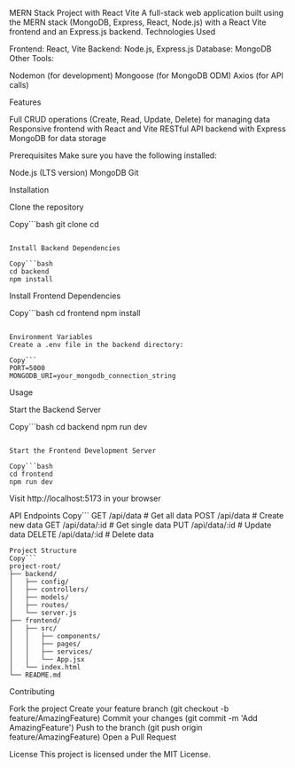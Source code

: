 MERN Stack Project with React Vite
A full-stack web application built using the MERN stack (MongoDB, Express, React, Node.js) with a React Vite frontend and an Express.js backend.
Technologies Used

Frontend: React, Vite
Backend: Node.js, Express.js
Database: MongoDB
Other Tools:

Nodemon (for development)
Mongoose (for MongoDB ODM)
Axios (for API calls)



Features

Full CRUD operations (Create, Read, Update, Delete) for managing data
Responsive frontend with React and Vite
RESTful API backend with Express
MongoDB for data storage

Prerequisites
Make sure you have the following installed:

Node.js (LTS version)
MongoDB
Git

Installation

Clone the repository

Copy```bash
git clone <repository-url>
cd <project-directory>
```

Install Backend Dependencies

Copy```bash
cd backend
npm install
```

Install Frontend Dependencies

Copy```bash
cd frontend
npm install
```

Environment Variables
Create a .env file in the backend directory:

Copy```
PORT=5000
MONGODB_URI=your_mongodb_connection_string
```
Usage

Start the Backend Server

Copy```bash
cd backend
npm run dev
```

Start the Frontend Development Server

Copy```bash
cd frontend
npm run dev
```

Visit http://localhost:5173 in your browser

API Endpoints
Copy```
GET    /api/data     # Get all data
POST   /api/data     # Create new data
GET    /api/data/:id # Get single data
PUT    /api/data/:id # Update data
DELETE /api/data/:id # Delete data
```
Project Structure
Copy```
project-root/
├── backend/
│   ├── config/
│   ├── controllers/
│   ├── models/
│   ├── routes/
│   └── server.js
├── frontend/
│   ├── src/
│   │   ├── components/
│   │   ├── pages/
│   │   ├── services/
│   │   └── App.jsx
│   └── index.html
└── README.md
```
Contributing

Fork the project
Create your feature branch (git checkout -b feature/AmazingFeature)
Commit your changes (git commit -m 'Add AmazingFeature')
Push to the branch (git push origin feature/AmazingFeature)
Open a Pull Request

License
This project is licensed under the MIT License.

